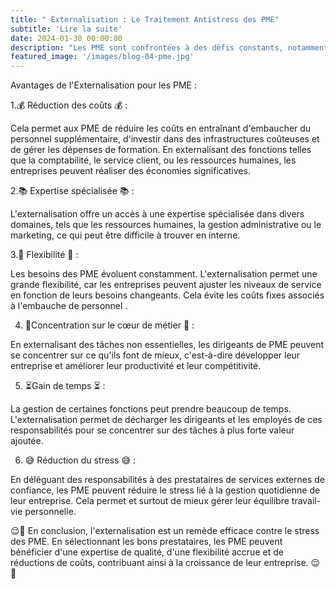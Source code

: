 ```yaml
---
title: " Externalisation : Le Traitement Antistress des PME"
subtitle: 'Lire la suite'
date: 2024-01-30 00:00:00
description: "Les PME sont confrontées à des défis constants, notamment la pression pour réduire les coûts tout en restant compétitifs. L'externalisation est devenue une stratégie de plus en plus courante pour alléger ce fardeau."
featured_image: '/images/blog-04-pme.jpg'
---
```



Avantages de l'Externalisation pour les PME :


1.💰 Réduction des coûts 💰 : 

Cela permet aux PME de réduire les coûts en entraînant d'embaucher du personnel supplémentaire, d'investir dans des infrastructures coûteuses et de gérer les dépenses de formation. 
En externalisant des fonctions telles que la comptabilité, le service client, ou les ressources humaines, les entreprises peuvent réaliser des économies significatives.

2.📚 Expertise spécialisée 📚 : 

L'externalisation offre un accès à une expertise spécialisée dans divers domaines, tels que les ressources humaines, la gestion administrative ou le marketing, ce qui peut être difficile à trouver en interne.

3.🤝 Flexibilité 🤝 :

Les besoins des PME évoluent constamment. L'externalisation permet une grande flexibilité, car les entreprises peuvent ajuster les niveaux de service en fonction de leurs besoins changeants. Cela évite les coûts fixes associés à l'embauche de personnel .

4. 🎯Concentration sur le cœur de métier 🎯 : 

En externalisant des tâches non essentielles, les dirigeants de PME peuvent se concentrer sur ce qu'ils font de mieux, c'est-à-dire développer leur entreprise et améliorer leur productivité et leur compétitivité.

5. ⏳Gain de temps ⏳ : 

La gestion de certaines fonctions peut prendre beaucoup de temps. L'externalisation permet de décharger les dirigeants et les employés de ces responsabilités pour se concentrer sur des tâches à plus forte valeur ajoutée.

6. 😅 Réduction du stress 😅 : 

En déléguant des responsabilités à des prestataires de services externes de confiance, les PME peuvent réduire le stress lié à la gestion quotidienne de leur entreprise. 
Cela permet et surtout de mieux gérer leur équilibre travail-vie personnelle.

😌💼 En conclusion, l'externalisation est un remède efficace contre le stress des PME. 
En sélectionnant les bons prestataires, les PME peuvent bénéficier d'une expertise de qualité, d'une flexibilité accrue et de réductions de coûts, contribuant ainsi à la croissance de leur entreprise. 😌💼